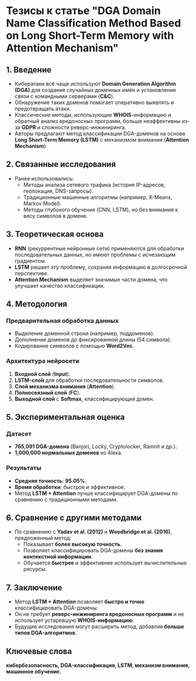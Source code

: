 # **Тезисы к статье "DGA Domain Name Classification Method Based on Long Short-Term Memory with Attention Mechanism"**

## **1. Введение**
- Кибератаки всё чаще используют **Domain Generation Algorithm (DGA)** для создания случайных доменных имён и установления связи с командными серверами (**C&C**).
- Обнаружение таких доменов помогает оперативно выявлять и предотвращать атаки.
- Классические методы, использующие **WHOIS**-информацию и обратный анализ вредоносных программ, больше неэффективны из-за **GDPR** и сложности реверс-инжиниринга.
- Авторы предлагают метод классификации DGA-доменов на основе **Long Short-Term Memory (LSTM)** с механизмом внимания (**Attention Mechanism**).

## **2. Связанные исследования**
- Ранее использовались:
  - Методы анализа сетевого трафика (история IP-адресов, геолокация, DNS-запросы).
  - Традиционные машинные алгоритмы (например, K-Means, Markov Model).
  - Методы глубокого обучения (CNN, LSTM), но без внимания к весу символов в домене.

## **3. Теоретическая основа**
- **RNN** (рекуррентные нейронные сети) применяются для обработки последовательных данных, но имеют проблемы с исчезающим градиентом.
- **LSTM** решает эту проблему, сохраняя информацию в долгосрочной перспективе.
- **Attention Mechanism** выделяет значимые части домена, что улучшает качество классификации.

## **4. Методология**
### **Предварительная обработка данных**
- Выделение доменной строки (например, поддоменов).
- Дополнение доменов до фиксированной длины (54 символа).
- Кодирование символов с помощью **Word2Vec**.

### **Архитектура нейросети**
1. **Входной слой** (**Input**).
2. **LSTM-слой** для обработки последовательности символов.
3. **Слой механизма внимания** (**Attention**).
4. **Полносвязный слой** (**FC**).
5. **Выходной слой** с **Softmax**, классифицирующий домен.

## **5. Экспериментальная оценка**
### **Датасет**
- **765,091 DGA-домена** (Banjori, Locky, Cryptolocker, Ramnit и др.).
- **1,000,000 нормальных доменов** из Alexa.

### **Результаты**
- **Средняя точность**: **95.05%**.
- **Время обработки**: быстрое и эффективное.
- Метод **LSTM + Attention** лучше классифицирует DGA-домены по сравнению с традиционными методами.

## **6. Сравнение с другими методами**
- По сравнению с **Yadav et al. (2012)** и **Woodbridge et al. (2016)**, предложенный метод:
  - Показывает **более высокую точность**.
  - Позволяет классифицировать DGA-домены **без знания контекстной информации**.
  - Обучается **быстрее** и эффективнее использует вычислительные ресурсы.

## **7. Заключение**
- Метод **LSTM + Attention** позволяет **быстро и точно** классифицировать DGA-домены.
- Он не требует **реверс-инжиниринга вредоносных программ** и не использует устаревшую **WHOIS-информацию**.
- Будущие исследования могут расширить метод, добавляя **больше типов DGA-алгоритмов**.

## **Ключевые слова**
**кибербезопасность, DGA-классификация, LSTM, механизм внимания, машинное обучение.**

